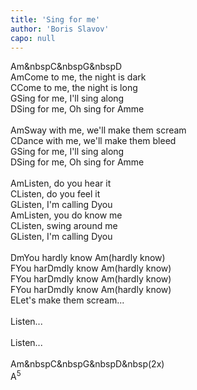 ```yaml
---
title: 'Sing for me'
author: 'Boris Slavov'
capo: null
---
```

<wrapper><chord>Am&nbspC&nbspG&nbspD</chord></wrapper><br>
<verse number="1:"></verse><wrapper><chord>Am</chord></wrapper>Come to me, the night is dark<br>
<wrapper><chord>C</chord></wrapper>Come to me, the night is long<br>
<wrapper><chord>G</chord></wrapper>Sing for me, I'll sing along<br>
<wrapper><chord>D</chord></wrapper>Sing for me, Oh sing for <wrapper><chord>Am</chord></wrapper>me<br>
<br>
<verse number="2:"></verse><wrapper><chord>Am</chord></wrapper>Sway with me, we'll make them scream<br>
<wrapper><chord>C</chord></wrapper>Dance with me, we'll make them bleed<br>
<wrapper><chord>G</chord></wrapper>Sing for me, I'll sing along<br>
<wrapper><chord>D</chord></wrapper>Sing for me, Oh sing for <wrapper><chord>Am</chord></wrapper>me<br>
<br>
<verse number="R:"></verse><wrapper><chord>Am</chord></wrapper>Listen, do you hear it<br>
<wrapper><chord>C</chord></wrapper>Listen, do you feel it<br>
<wrapper><chord>G</chord></wrapper>Listen, I'm calling <wrapper><chord>D</chord></wrapper>you<br>
<wrapper><chord>Am</chord></wrapper>Listen, you do know me<br>
<wrapper><chord>C</chord></wrapper>Listen, swing around me<br>
<wrapper><chord>G</chord></wrapper>Listen, I'm calling <wrapper><chord>D</chord></wrapper>you<br>
<br>
<verse number="3:"></verse><wrapper><chord>Dm</chord></wrapper>You hardly know <wrapper><chord>Am</chord></wrapper>(hardly know)<br>
<wrapper><chord>F</chord></wrapper>You har<wrapper><chord>Dm</chord></wrapper>dly know <wrapper><chord>Am</chord></wrapper>(hardly know)<br>
<wrapper><chord>F</chord></wrapper>You har<wrapper><chord>Dm</chord></wrapper>dly know <wrapper><chord>Am</chord></wrapper>(hardly know)<br>
<wrapper><chord>F</chord></wrapper>You har<wrapper><chord>Dm</chord></wrapper>dly know <wrapper><chord>Am</chord></wrapper>(hardly know)<br>
<wrapper><chord>E</chord></wrapper>Let's make them scream...<br>
<br>
<verse number="R:"></verse>Listen...<br>
<br>
<verse number="R:"></verse>Listen...<br>
<br>
<wrapper><chord>Am&nbspC&nbspG&nbspD&nbsp(2x)</chord></wrapper><br>
<wrapper><chord>A<sup>5</sup></chord></wrapper>